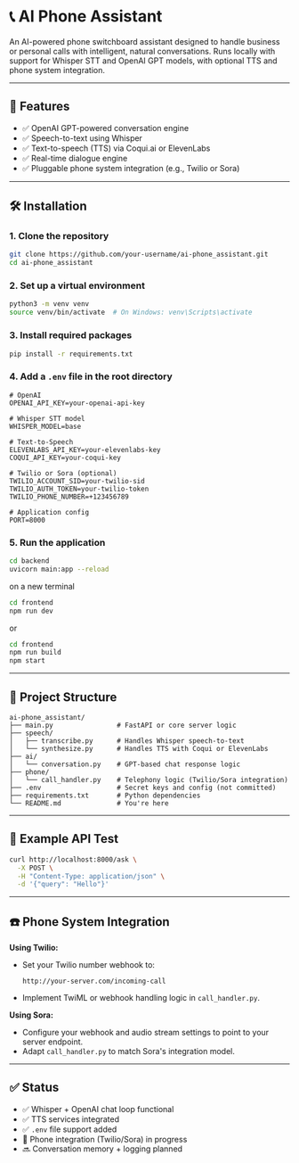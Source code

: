 # 📞 AI Phone Assistant

An AI-powered phone switchboard assistant designed to handle business or personal calls with intelligent, natural conversations. Runs locally with support for Whisper STT and OpenAI GPT models, with optional TTS and phone system integration.

---

## 🚀 Features

- ✅ OpenAI GPT-powered conversation engine
- ✅ Speech-to-text using Whisper
- ✅ Text-to-speech (TTS) via Coqui.ai or ElevenLabs
- ✅ Real-time dialogue engine
- ✅ Pluggable phone system integration (e.g., Twilio or Sora)

---

## 🛠️ Installation

### 1. Clone the repository

```bash
git clone https://github.com/your-username/ai-phone_assistant.git
cd ai-phone_assistant
```

### 2. Set up a virtual environment

```bash
python3 -m venv venv
source venv/bin/activate  # On Windows: venv\Scripts\activate
```

### 3. Install required packages

```bash
pip install -r requirements.txt
```

### 4. Add a `.env` file in the root directory

```env
# OpenAI
OPENAI_API_KEY=your-openai-api-key

# Whisper STT model
WHISPER_MODEL=base

# Text-to-Speech
ELEVENLABS_API_KEY=your-elevenlabs-key
COQUI_API_KEY=your-coqui-key

# Twilio or Sora (optional)
TWILIO_ACCOUNT_SID=your-twilio-sid
TWILIO_AUTH_TOKEN=your-twilio-token
TWILIO_PHONE_NUMBER=+123456789

# Application config
PORT=8000
```

### 5. Run the application

```bash
cd backend
uvicorn main:app --reload
```
on a new terminal
```bash
cd frontend
npm run dev
```
or 
```bash
cd frontend
npm run build
npm start
```

---

## 📁 Project Structure

```
ai-phone_assistant/
├── main.py                # FastAPI or core server logic
├── speech/
│   ├── transcribe.py      # Handles Whisper speech-to-text
│   └── synthesize.py      # Handles TTS with Coqui or ElevenLabs
├── ai/
│   └── conversation.py    # GPT-based chat response logic
├── phone/
│   └── call_handler.py    # Telephony logic (Twilio/Sora integration)
├── .env                   # Secret keys and config (not committed)
├── requirements.txt       # Python dependencies
└── README.md              # You're here
```

---

## 🧪 Example API Test

```bash
curl http://localhost:8000/ask \
  -X POST \
  -H "Content-Type: application/json" \
  -d '{"query": "Hello"}'
```

---

## ☎️ Phone System Integration

**Using Twilio:**

- Set your Twilio number webhook to:
  ```
  http://your-server.com/incoming-call
  ```
- Implement TwiML or webhook handling logic in `call_handler.py`.

**Using Sora:**

- Configure your webhook and audio stream settings to point to your server endpoint.
- Adapt `call_handler.py` to match Sora's integration model.

---

## ✅ Status

- ✅ Whisper + OpenAI chat loop functional
- ✅ TTS services integrated
- ✅ `.env` file support added
- 🚧 Phone integration (Twilio/Sora) in progress
- 🔜 Conversation memory + logging planned